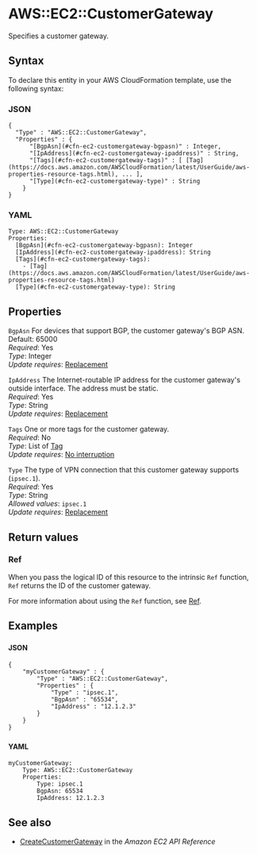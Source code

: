 # AWS::EC2::CustomerGateway<a name="aws-resource-ec2-customer-gateway"></a>

Specifies a customer gateway\.

## Syntax<a name="aws-resource-ec2-customer-gateway-syntax"></a>

To declare this entity in your AWS CloudFormation template, use the following syntax:

### JSON<a name="aws-resource-ec2-customer-gateway-syntax.json"></a>

```
{
  "Type" : "AWS::EC2::CustomerGateway",
  "Properties" : {
      "[BgpAsn](#cfn-ec2-customergateway-bgpasn)" : Integer,
      "[IpAddress](#cfn-ec2-customergateway-ipaddress)" : String,
      "[Tags](#cfn-ec2-customergateway-tags)" : [ [Tag](https://docs.aws.amazon.com/AWSCloudFormation/latest/UserGuide/aws-properties-resource-tags.html), ... ],
      "[Type](#cfn-ec2-customergateway-type)" : String
    }
}
```

### YAML<a name="aws-resource-ec2-customer-gateway-syntax.yaml"></a>

```
Type: AWS::EC2::CustomerGateway
Properties: 
  [BgpAsn](#cfn-ec2-customergateway-bgpasn): Integer
  [IpAddress](#cfn-ec2-customergateway-ipaddress): String
  [Tags](#cfn-ec2-customergateway-tags): 
    - [Tag](https://docs.aws.amazon.com/AWSCloudFormation/latest/UserGuide/aws-properties-resource-tags.html)
  [Type](#cfn-ec2-customergateway-type): String
```

## Properties<a name="aws-resource-ec2-customer-gateway-properties"></a>

`BgpAsn`  <a name="cfn-ec2-customergateway-bgpasn"></a>
For devices that support BGP, the customer gateway's BGP ASN\.  
Default: 65000  
*Required*: Yes  
*Type*: Integer  
*Update requires*: [Replacement](https://docs.aws.amazon.com/AWSCloudFormation/latest/UserGuide/using-cfn-updating-stacks-update-behaviors.html#update-replacement)

`IpAddress`  <a name="cfn-ec2-customergateway-ipaddress"></a>
The Internet\-routable IP address for the customer gateway's outside interface\. The address must be static\.  
*Required*: Yes  
*Type*: String  
*Update requires*: [Replacement](https://docs.aws.amazon.com/AWSCloudFormation/latest/UserGuide/using-cfn-updating-stacks-update-behaviors.html#update-replacement)

`Tags`  <a name="cfn-ec2-customergateway-tags"></a>
One or more tags for the customer gateway\.  
*Required*: No  
*Type*: List of [Tag](https://docs.aws.amazon.com/AWSCloudFormation/latest/UserGuide/aws-properties-resource-tags.html)  
*Update requires*: [No interruption](https://docs.aws.amazon.com/AWSCloudFormation/latest/UserGuide/using-cfn-updating-stacks-update-behaviors.html#update-no-interrupt)

`Type`  <a name="cfn-ec2-customergateway-type"></a>
The type of VPN connection that this customer gateway supports \(`ipsec.1`\)\.  
*Required*: Yes  
*Type*: String  
*Allowed values*: `ipsec.1`  
*Update requires*: [Replacement](https://docs.aws.amazon.com/AWSCloudFormation/latest/UserGuide/using-cfn-updating-stacks-update-behaviors.html#update-replacement)

## Return values<a name="aws-resource-ec2-customer-gateway-return-values"></a>

### Ref<a name="aws-resource-ec2-customer-gateway-return-values-ref"></a>

When you pass the logical ID of this resource to the intrinsic `Ref` function, `Ref` returns the ID of the customer gateway\.

For more information about using the `Ref` function, see [Ref](https://docs.aws.amazon.com/AWSCloudFormation/latest/UserGuide/intrinsic-function-reference-ref.html)\.

## Examples<a name="aws-resource-ec2-customer-gateway--examples"></a>

### <a name="aws-resource-ec2-customer-gateway--examples--"></a>



#### JSON<a name="aws-resource-ec2-customer-gateway--examples----json"></a>


```
{
    "myCustomerGateway" : {
        "Type" : "AWS::EC2::CustomerGateway",
        "Properties" : {
            "Type" : "ipsec.1",
            "BgpAsn" : "65534",
            "IpAddress" : "12.1.2.3"
        }
    }
}
```

### <a name="aws-resource-ec2-customer-gateway--examples--"></a>


#### YAML<a name="aws-resource-ec2-customer-gateway--examples----yaml"></a>

```
myCustomerGateway: 
    Type: AWS::EC2::CustomerGateway
    Properties: 
        Type: ipsec.1
        BgpAsn: 65534
        IpAddress: 12.1.2.3
```



## See also<a name="aws-resource-ec2-customer-gateway--seealso"></a>
+  [CreateCustomerGateway](https://docs.aws.amazon.com/AWSEC2/latest/APIReference/ApiReference-query-CreateCustomerGateway.html) in the *Amazon EC2 API Reference* 

